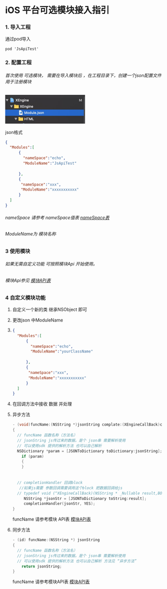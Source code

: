 # iOS 平台可选模块接入指引

### 1. 导入工程

通过pod导入

```objc
pod 'JsApiTest'
```

### 2. 配置工程

###### 首次使用 可选模块， 需要在导入模块后 ，在工程目录下，创建一个json配置文件用于注册模块

<img src="../resoures/ios1.jpg" alt="img" style="zoom:50%;" />

json格式  

```json
{
  "Modules":[
      {
        "nameSpace":"echo",
        "ModuleName":"JsApiTest"
      
      },
      {
       "nameSpace":"xxx",
       "ModuleName":"xxxxxxxxxxx"
      }
  ]
}
```

###### nameSpace 请参考 nameSpace值表 [nameSpace表](xxxxxxxx)

###### ModuleName为 模块名称

### 3 使用模块

###### 如果无需自定义功能 可按照模块Api 开始使用。

###### 模块Api参见 [模块API表](https://github.com/lgy881228/docs/blob/master/document_js/UI模块使用文档.md)

### 4 自定义模块功能

1. 自定义一个新的类 继承NSObject 即可

2. 更改json 中ModuleName  

3. ```json
   {
     "Modules":[
         {
           "nameSpace":"echo",
           "ModuleName":"yourClassName"
         
         },
         {
          "nameSpace":"xxx",
          "ModuleName":"xxxxxxxxxxx"
         }
     ]
   }
   ```

4. 在回调方法中接收 数据 并处理

5. 异步方法

   ```objective-c
   - (void)funcName:(NSString *)jsonString complate:(XEngineCallBack)completionHandler
   {
     // funcName 函数名称（方法名）
     // jsonString js传过来的数据。是个 json串 需要解析使用
     // 可以使用sdk 提供的解析方法 也可以自己解析
     NSDictionary *param = [JSONToDictionary toDictionary:jsonString];
       if (param)
       {
       }
     
     
     // completionHandler 回调block
      //如果js需要 参数回调需要调用这个block 把数据回调给js
     // typedef void (^XEngineCallBack)(NSString * _Nullable result,BOOL complete);
     	NSString *jsonStr = [JSONToDictionary toString:result];
   		completionHandler(jsonStr, YES);
   }
   ```

   funcName 请参考模块 API表 [模块API表](xxxxxxxx)

6. 同步方法

   ```objective-c
   - (id) funcName:(NSString *) jsonString
   {
     // funcName 函数名称（方法名）
     // jsonString js传过来的数据。是个 json串 需要解析使用
     // 可以使用sdk 提供的解析方法 也可以自己解析 方法见 “异步方法”
       return jsonString;
   }
   ```

   funcName 请参考模块API表 [模块API表](xxxxxxxx)



